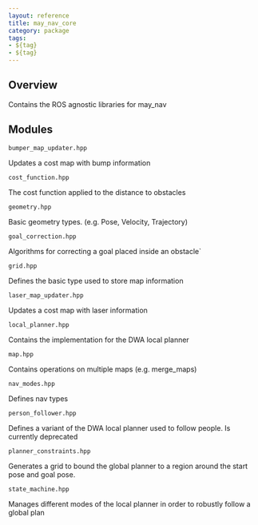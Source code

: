 ```yaml
---
layout: reference
title: may_nav_core
category: package
tags: 
- ${tag}
- ${tag}
---
```


## Overview
Contains the ROS agnostic libraries for may_nav

## Modules

`bumper_map_updater.hpp`

Updates a cost map with bump information

`cost_function.hpp`

The cost function applied to the distance to obstacles

`geometry.hpp`

Basic geometry types. (e.g. Pose, Velocity, Trajectory)

`goal_correction.hpp`

Algorithms for correcting a goal placed inside an obstacle`

`grid.hpp`

Defines the basic type used to store map information

`laser_map_updater.hpp`

Updates a cost map with laser information

`local_planner.hpp`

Contains the implementation for the DWA local planner

`map.hpp`

Contains operations on multiple maps (e.g. merge_maps)

`nav_modes.hpp`

Defines nav types

`person_follower.hpp`

Defines a variant of the DWA local planner used to follow people. Is currently deprecated

`planner_constraints.hpp`

Generates a grid to bound the global planner to a region around the start pose and goal pose.

`state_machine.hpp`

Manages different modes of the local planner in order to robustly follow a global plan



